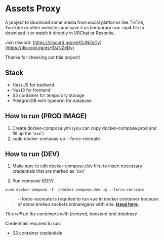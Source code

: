 # Assets Proxy

A project to download some media from social platforms like TikTok, YouTube or other websites and save it as temporary raw .mp4 file to download it or watch it directly in VRChat or Resonite.

Join discord: [https://discord.gg/esHDJNZeDy](https://discord.gg/esHDJNZeDy)

Thanks for checking out this project!

## Stack
- Nest.JS for backend
- Nuxt3 for frontend
- S3 container for temporary storage
- PostgresDB with typeorm for database

## How to run (PROD IMAGE)

1. Create docker-compose.yml (you can copy docker-compose.prod and fill up the 'xxx')
2. sudo docker-compose up --force-recreate


## How to run (DEV)

1. Make sure to edit docker-compose.dev first to insert necessary credentials that are marked as 'xxx'

2. Run compose (DEV)
```
sudo docker-compose -f ./docker-compose.dev up --force-recreate
```

> **--force-recreate is requited to run vue in docker container because of some broken sockets shinanigans with vite. [Issue here](https://github.com/nuxt/nuxt/issues/13587#issuecomment-1397307917).**

*This will up the containers with frontend, backend and database*

Credentials required to run:
- S3 container credentials
